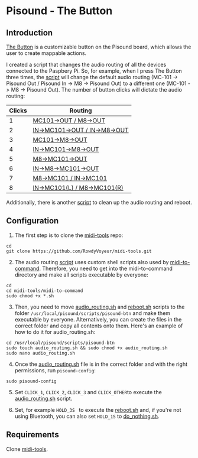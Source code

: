 # Pisound - The Button

## Introduction

[The Button](https://blokas.io/pisound/docs/the-button/) is a customizable button on the Pisound board, which allows the user to create mappable actions.

I created a script that changes the audio routing of all the devices connected to the Paspbery Pi. So, for example, when I press The Button three times, the [script](https://github.com/RowdyVoyeur/midi-tools/blob/main/pisound-btn/audio_routing.sh) will change the default audio routing (MC-101 -> Pisound Out / Pisound In -> M8 -> Pisound Out) to a different one (MC-101 -> M8 -> Pisound Out). The number of button clicks will dictate the audio routing:

| Clicks | Routing |
| --- | --- |
| 1 | [MC101->OUT / M8->OUT](https://github.com/RowdyVoyeur/midi-tools/blob/main/midi-to-command/audioconfig07.sh) |
| 2 | [IN->MC101->OUT / IN->M8->OUT](https://github.com/RowdyVoyeur/midi-tools/blob/main/midi-to-command/audioconfig09.sh) |
| 3 | [MC101->M8->OUT](https://github.com/RowdyVoyeur/midi-tools/blob/main/midi-to-command/audioconfig01.sh) |
| 4 | [IN->MC101->M8->OUT](https://github.com/RowdyVoyeur/midi-tools/blob/main/midi-to-command/audioconfig02.sh) |
| 5 | [M8->MC101->OUT](https://github.com/RowdyVoyeur/midi-tools/blob/main/midi-to-command/audioconfig03.sh) |
| 6 | [IN->M8->MC101->OUT](https://github.com/RowdyVoyeur/midi-tools/blob/main/midi-to-command/audioconfig04.sh) |
| 7 | [M8->MC101 / IN->MC101](https://github.com/RowdyVoyeur/midi-tools/blob/main/midi-to-command/audioconfig05.sh) |
| 8 | [IN->MC101(L) / M8->MC101(R)](https://github.com/RowdyVoyeur/midi-tools/blob/main/midi-to-command/audioconfig06.sh) |

Additionally, there is another [script](https://github.com/RowdyVoyeur/midi-tools/blob/main/pisound-btn/reboot.sh) to clean up the audio routing and reboot.

## Configuration

1. The first step is to clone the [midi-tools](https://github.com/RowdyVoyeur/midi-tools/) repo:
```
cd
git clone https://github.com/RowdyVoyeur/midi-tools.git
```  

2. The audio routing [script](https://github.com/RowdyVoyeur/midi-tools/blob/main/pisound-btn/audio_routing.sh) uses custom shell scripts also used by [midi-to-command](https://github.com/RowdyVoyeur/midi-tools/tree/main/midi-to-command). Therefore, you need to get into the midi-to-command directory and make all scripts executable by everyone:
```
cd
cd midi-tools/midi-to-command
sudo chmod +x *.sh
```

3. Then, you need to move [audio_routing.sh](https://github.com/RowdyVoyeur/midi-tools/blob/main/pisound-btn/audio_routing.sh) and [reboot.sh](https://github.com/RowdyVoyeur/midi-tools/blob/main/pisound-btn/reboot.sh) scripts to the folder `/usr/local/pisound/scripts/pisound-btn` and make them executable by everyone. Alternatively, you can create the files in the correct folder and copy all contents onto them. Here's an example of how to do it for audio_routing.sh:
```
cd /usr/local/pisound/scripts/pisound-btn
sudo touch audio_routing.sh && sudo chmod +x audio_routing.sh
sudo nano audio_routing.sh
```

4. Once the [audio_routing.sh](https://github.com/RowdyVoyeur/midi-tools/blob/main/pisound-btn/audio_routing.sh) file is in the correct folder and with the right permissions, run `pisound-config`:
```
sudo pisound-config
```

5. Set `CLICK_1`, `CLICK_2`, `CLICK_3` and `CLICK_OTHER`to execute the [audio_routing.sh](https://github.com/RowdyVoyeur/midi-tools/blob/main/pisound-btn/audio_routing.sh) script.

6. Set, for example `HOLD_3S ` to execute the [reboot.sh](https://github.com/RowdyVoyeur/midi-tools/blob/main/pisound-btn/reboot.sh) and, if you're not using Bluetooth, you can also set `HOLD_1S` to [do_nothing.sh](https://github.com/BlokasLabs/pisound/blob/master/scripts/pisound-btn/do_nothing.sh).

## Requirements

Clone [midi-tools](https://github.com/RowdyVoyeur/midi-tools/).
